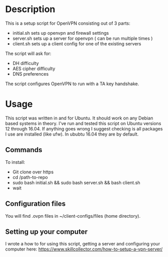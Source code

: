 # Description

This is a setup script for OpenVPN consisting out of 3 parts:
- initial.sh sets up openvpn and firewall settings
- server.sh sets up a server for openvpn ( can be run multiple times )
- client.sh sets up a client config for one of the existing servers

The script will ask for:
- DH difficulty
- AES cipher difficulty
- DNS preferences

The script configures OpenVPN to run with a TA key handshake.

# Usage

This script was written in and for Ubuntu. It should work on any Debian based systems in theory. I've run and tested this script on Ubuntu versions 12 through 16.04. If anything goes wrong I suggest checking is all packages I use are installed (like ufw). In ububtu 16.04 they are by default.

## Commands

To install:
* Git clone over https
* cd /path-to-repo
* sudo bash initial.sh && sudo bash server.sh && bash client.sh
* wait


## Configuration files

You will find .ovpn files in ~/client-configs/files (home directory).

## Setting up your computer

I wrote a how to for using this script, getting a server and configuring your computer here: https://www.skillcollector.com/how-to-setup-a-vpn-server/